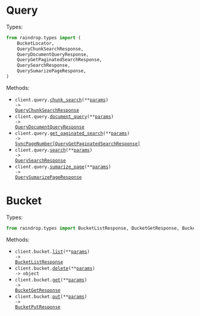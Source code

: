# Query

Types:

```python
from raindrop.types import (
    BucketLocator,
    QueryChunkSearchResponse,
    QueryDocumentQueryResponse,
    QueryGetPaginatedSearchResponse,
    QuerySearchResponse,
    QuerySumarizePageResponse,
)
```

Methods:

- <code title="post /v1/chunk_search">client.query.<a href="./src/raindrop/resources/query.py">chunk_search</a>(\*\*<a href="src/raindrop/types/query_chunk_search_params.py">params</a>) -> <a href="./src/raindrop/types/query_chunk_search_response.py">QueryChunkSearchResponse</a></code>
- <code title="post /v1/document_query">client.query.<a href="./src/raindrop/resources/query.py">document_query</a>(\*\*<a href="src/raindrop/types/query_document_query_params.py">params</a>) -> <a href="./src/raindrop/types/query_document_query_response.py">QueryDocumentQueryResponse</a></code>
- <code title="post /v1/search_get_page">client.query.<a href="./src/raindrop/resources/query.py">get_paginated_search</a>(\*\*<a href="src/raindrop/types/query_get_paginated_search_params.py">params</a>) -> <a href="./src/raindrop/types/query_get_paginated_search_response.py">SyncPageNumber[QueryGetPaginatedSearchResponse]</a></code>
- <code title="post /v1/search">client.query.<a href="./src/raindrop/resources/query.py">search</a>(\*\*<a href="src/raindrop/types/query_search_params.py">params</a>) -> <a href="./src/raindrop/types/query_search_response.py">QuerySearchResponse</a></code>
- <code title="post /v1/summarize_page">client.query.<a href="./src/raindrop/resources/query.py">sumarize_page</a>(\*\*<a href="src/raindrop/types/query_sumarize_page_params.py">params</a>) -> <a href="./src/raindrop/types/query_sumarize_page_response.py">QuerySumarizePageResponse</a></code>

# Bucket

Types:

```python
from raindrop.types import BucketListResponse, BucketGetResponse, BucketPutResponse
```

Methods:

- <code title="post /v1/list_objects">client.bucket.<a href="./src/raindrop/resources/bucket.py">list</a>(\*\*<a href="src/raindrop/types/bucket_list_params.py">params</a>) -> <a href="./src/raindrop/types/bucket_list_response.py">BucketListResponse</a></code>
- <code title="post /v1/delete_object">client.bucket.<a href="./src/raindrop/resources/bucket.py">delete</a>(\*\*<a href="src/raindrop/types/bucket_delete_params.py">params</a>) -> object</code>
- <code title="post /v1/get_object">client.bucket.<a href="./src/raindrop/resources/bucket.py">get</a>(\*\*<a href="src/raindrop/types/bucket_get_params.py">params</a>) -> <a href="./src/raindrop/types/bucket_get_response.py">BucketGetResponse</a></code>
- <code title="post /v1/put_object">client.bucket.<a href="./src/raindrop/resources/bucket.py">put</a>(\*\*<a href="src/raindrop/types/bucket_put_params.py">params</a>) -> <a href="./src/raindrop/types/bucket_put_response.py">BucketPutResponse</a></code>
